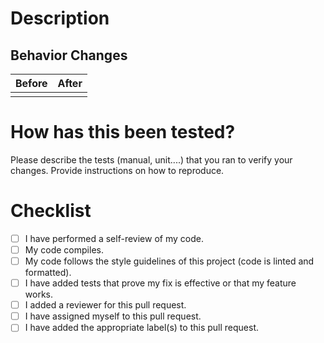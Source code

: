 # Description

[//]: # 'Summarize changes and the related issue. Include motivation and context.'

## Behavior Changes

[//]: # 'Delete this section if not applicable'

| Before | After |
| ------ | ----- |
|        |       |

# How has this been tested?

[//]: # 'Delete this section if not applicable'

Please describe the tests (manual, unit....) that you ran to verify your changes. Provide instructions on how to reproduce.

# Checklist

- [ ] I have performed a self-review of my code.
- [ ] My code compiles.
- [ ] My code follows the style guidelines of this project (code is linted and formatted).
- [ ] I have added tests that prove my fix is effective or that my feature works.
- [ ] I added a reviewer for this pull request.
- [ ] I have assigned myself to this pull request.
- [ ] I have added the appropriate label(s) to this pull request.
